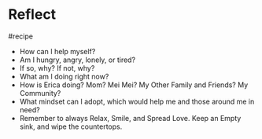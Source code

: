 # Reflect
#recipe

* How can I help myself?
* Am I hungry, angry, lonely, or tired?
* If so, why? If not, why?
* What am I doing right now?
* How is Erica doing? Mom? Mei Mei? My Other Family and Friends? My Community?
* What mindset can I adopt, which would help me and those around me in need?
* Remember to always Relax, Smile, and Spread Love. Keep an Empty sink, and wipe the countertops.